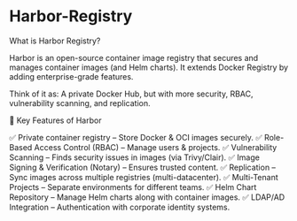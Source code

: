 # Harbor-Registry
What is Harbor Registry?

Harbor is an open-source container image registry that secures and manages container images (and Helm charts).
It extends Docker Registry by adding enterprise-grade features.

Think of it as:
A private Docker Hub, but with more security, RBAC, vulnerability scanning, and replication.

🔹 Key Features of Harbor

✅ Private container registry – Store Docker & OCI images securely.
✅ Role-Based Access Control (RBAC) – Manage users & projects.
✅ Vulnerability Scanning – Finds security issues in images (via Trivy/Clair).
✅ Image Signing & Verification (Notary) – Ensures trusted content.
✅ Replication – Sync images across multiple registries (multi-datacenter).
✅ Multi-Tenant Projects – Separate environments for different teams.
✅ Helm Chart Repository – Manage Helm charts along with container images.
✅ LDAP/AD Integration – Authentication with corporate identity systems.
